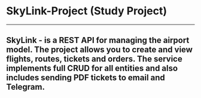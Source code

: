 # SkyLink-Project (Study Project)
___
## SkyLink - **is a REST API for managing the airport model. The project allows you to create and view flights, routes, tickets and orders. The service implements full CRUD for all entities and also includes sending PDF tickets to email and Telegram.**